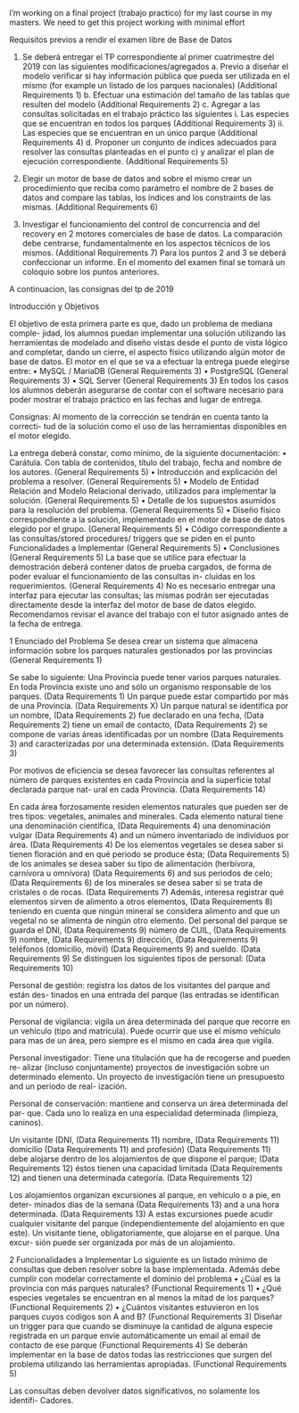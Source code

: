 I’m working on a final project (trabajo practico) for my last course in my masters. We need to get this project working with minimal effort

Requisitos previos a rendir el examen libre de Base de Datos

1. Se deberá entregar el TP correspondiente al primer cuatrimestre del 2019 con las siguientes
modificaciones/agregados
a. Previo a diseñar el modelo verificar si hay información pública que pueda ser utilizada
en el mismo (for example un listado de los parques nacionales) (Additional Requirements 1)
b. Efectuar una estimación del tamaño de las tablas que resulten del modelo (Additional Requirements 2)
c. Agregar a las consultas solicitadas en el trabajo práctico las siguientes
i. Las especies que se encuentran en todos los parques (Additional Requirements 3)
ii. Las especies que se encuentran en un único parque (Additional Requirements 4)
d. Proponer un conjunto de índices adecuados para resolver las consultas planteadas en
el punto c) y analizar el plan de ejecución correspondiente. (Additional Requirements 5)

2. Elegir un motor de base de datos and sobre el mismo crear un procedimiento que reciba como
parámetro el nombre de 2 bases de datos and compare las tablas, los índices and los constraints de
las mismas. (Additional Requirements 6)
3. Investigar el funcionamiento del control de concurrencia and del recovery en 2 motores
comerciales de base de datos. La comparación debe centrarse, fundamentalmente en los
aspectos técnicos de los mismos. (Additional Requirements 7)
Para los puntos 2 and 3 se deberá confeccionar un informe.
En el momento del examen final se tomará un coloquio sobre los puntos anteriores.

A continuacion, las consignas del tp de 2019

Introducción y Objetivos

El objetivo de esta primera parte es que, dado un problema de mediana comple-
jidad, los alumnos puedan implementar una solución utilizando las herramientas
de modelado and diseño vistas desde el punto de vista lógico and completar, dando un
cierre, el aspecto físico utilizando algún motor de base de datos. El motor en el
que se va a efectuar la entrega puede elegirse entre:
• MySQL / MariaDB (General Requirements 3)
• PostgreSQL (General Requirements 3)
• SQL Server (General Requirements 3)
En todos los casos los alumnos deberán asegurarse de contar con el software
necesario para poder mostrar el trabajo práctico en las fechas and lugar de entrega.

Consignas: Al momento de la corrección se tendrán en cuenta tanto la correcti-
tud de la solución como el uso de las herramientas disponibles en el motor elegido.

La entrega deberá constar, como mínimo, de la siguiente documentación:
• Carátula. Con tabla de contenidos, título del trabajo, fecha and nombre de los
autores. (General Requirements 5)
• Introducción and explicación del problema a resolver. (General Requirements 5)
• Modelo de Entidad Relación and Modelo Relacional derivado, utilizados para
implementar la solución. (General Requirements 5)
• Detalle de los supuestos asumidos para la resolución del problema. (General Requirements 5)
• Diseño físico correspondiente a la solución, implementado en el motor de base
de datos elegido por el grupo. (General Requirements 5)
• Código correspondiente a las consultas/stored procedures/ triggers que se
piden en el punto Funcionalidades a Implementar (General Requirements 5)
• Conclusiones (General Requirements 5)
La base que se utilice para efectuar la demostración deberá contener datos de
prueba cargados, de forma de poder evaluar el funcionamiento de las consultas in-
cluidas en los requerimientos. (General Requirements 4)
No es necesario entregar una interfaz para ejecutar
las consultas; las mismas podrán ser ejecutadas directamente desde la interfaz del
motor de base de datos elegido.
Recomendamos revisar el avance del trabajo con el tutor asignado antes de la
fecha de entrega.

1 Enunciado del Problema
Se desea crear un sistema que almacena información sobre los parques naturales
gestionados por las provincias (General Requirements 1)

Se sabe lo siguiente:
Una Provincia puede tener varios parques naturales.
En toda Provincia existe uno and sólo un organismo responsable de los parques. (Data Requirements 1)
Un parque puede estar compartido por más de una Provincia. (Data Requirements X)
Un parque natural se identifica por un nombre, (Data Requirements 2)
fue declarado en una fecha, (Data Requirements 2)
tiene un email de contacto, (Data Requirements 2)
se compone de varias áreas identificadas por un nombre (Data Requirements 3)
and caracterizadas por una determinada extensión. (Data Requirements 3)

Por motivos de eficiencia se desea favorecer las consultas referentes al número
de parques existentes en cada Provincia and la superficie total declarada parque nat-
ural en cada Provincia. (Data Requirements 14)

En cada área forzosamente residen elementos naturales que pueden ser de tres
tipos: vegetales, animales and minerales.
Cada elemento natural tiene una denominación científica, (Data Requirements 4)
una denominación vulgar (Data Requirements 4)
and un número inventariado de individuos por área. (Data Requirements 4)
De los elementos vegetales se desea saber si tienen floración and en qué
periodo se produce ésta; (Data Requirements 5)
de los animales se desea saber su tipo de alimentación (herbívora, carnívora u omnívora) (Data Requirements 6)
and sus periodos de celo; (Data Requirements 6)
de los minerales se desea saber si se trata de cristales o de rocas. (Data Requirements 7)
Además, interesa registrar qué elementos sirven de alimento a otros elementos, (Data Requirements 8)
teniendo en cuenta que ningún mineral se considera alimento and que un vegetal no
se alimenta de ningún otro elemento.
Del personal del parque se guarda el DNI, (Data Requirements 9)
número de CUIL, (Data Requirements 9)
nombre, (Data Requirements 9)
dirección, (Data Requirements 9)
teléfonos (domicilio, móvil) (Data Requirements 9)
and sueldo. (Data Requirements 9)
Se distinguen los siguientes tipos de personal: (Data Requirements 10)

Personal de gestión: registra los datos de los visitantes del parque and están des-
tinados en una entrada del parque (las entradas se identifican por un número).

Personal de vigilancia: vigila un área determinada del parque que recorre en
un vehículo (tipo and matrícula). Puede ocurrir que use el mismo vehículo para mas
de un área, pero siempre es el mismo en cada área que vigila.

Personal investigador: Tiene una titulación que ha de recogerse and pueden re-
alizar (incluso conjuntamente) proyectos de investigación sobre un determinado
elemento. Un proyecto de investigación tiene un presupuesto and un periodo de real-
ización.

Personal de conservación: mantiene and conserva un área determinada del par-
que. Cada uno lo realiza en una especialidad determinada (limpieza, caninos).

Un visitante (DNI, (Data Requirements 11)
nombre, (Data Requirements 11)
domicilio (Data Requirements 11)
and profesión) (Data Requirements 11)
debe alojarse dentro de los
alojamientos de que dispone el parque; (Data Requirements 12)
éstos tienen una capacidad limitada (Data Requirements 12)
and tienen una determinada categoría. (Data Requirements 12)

Los alojamientos organizan excursiones al parque, en vehículo o a pie, en deter-
minados días de la semana (Data Requirements 13)
and a una hora determinada. (Data Requirements 13)
A estas excursiones puede
acudir cualquier visitante del parque (independientemente del alojamiento en que
este). Un visitante tiene, obligatoriamente, que alojarse en el parque. Una excur-
sión puede ser organizada por más de un alojamiento.

2 Funcionalidades a Implementar
Lo siguiente es un listado mínimo de consultas que deben resolver sobre la base
implementada. Además debe cumplir con modelar correctamente el dominio del
problema
• ¿Cúal es la provincia con más parques naturales? (Functional Requirements 1)
• ¿Qué especies vegetales se encuentran en al menos la mitad de los parques? (Functional Requirements 2)
• ¿Cuántos visitantes estuvieron en los parques cuyos codigos son A and B? (Functional Requirements 3)
Diseñar un trigger para que cuando se disminuye la cantidad de alguna especie
registrada en un parque envíe automáticamente un email al email de contacto de
ese parque (Functional Requirements 4)
Se deberán implementar en la base de datos todas las restricciones que surgen
del problema utilizando las herramientas apropiadas. (Functional Requirements 5)

Las consultas deben devolver datos significativos, no solamente los identifi-
Cadores.
